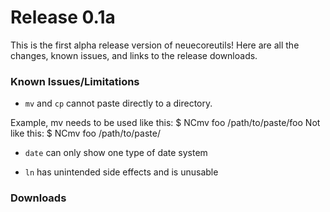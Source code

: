 Release 0.1a
===

This is the first alpha release version of neuecoreutils!
Here are all the changes, known issues, and links to the release downloads.

### Known Issues/Limitations

* `mv` and `cp` cannot paste directly to a directory.

Example, mv needs to be used like this:
    $ NCmv foo /path/to/paste/foo
Not like this:
    $ NCmv foo /path/to/paste/

* `date` can only show one type of date system

* `ln` has unintended side effects and is unusable

### Downloads


